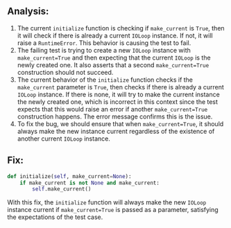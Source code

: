 ## Analysis:
1. The current `initialize` function is checking if `make_current` is `True`, then it will check if there is already a current `IOLoop` instance. If not, it will raise a `RuntimeError`. This behavior is causing the test to fail.
2. The failing test is trying to create a new `IOLoop` instance with `make_current=True` and then expecting that the current `IOLoop` is the newly created one. It also asserts that a second `make_current=True` construction should not succeed.
3. The current behavior of the `initialize` function checks if the `make_current` parameter is `True`, then checks if there is already a current `IOLoop` instance. If there is none, it will try to make the current instance the newly created one, which is incorrect in this context since the test expects that this would raise an error if another `make_current=True` construction happens. The error message confirms this is the issue.
4. To fix the bug, we should ensure that when `make_current=True`, it should always make the new instance current regardless of the existence of another current `IOLoop` instance.

## Fix:
```python
def initialize(self, make_current=None):
    if make_current is not None and make_current:
        self.make_current()
```

With this fix, the `initialize` function will always make the new `IOLoop` instance current if `make_current=True` is passed as a parameter, satisfying the expectations of the test case.